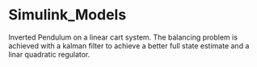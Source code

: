 # Simulink_Models

Inverted Pendulum on a linear cart system. The balancing problem is achieved with a kalman filter to achieve a better full state estimate and a linar quadratic regulator. 
